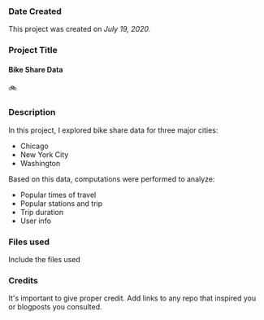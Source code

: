 ### Date Created
This project was created on *July 19, 2020.*

### Project Title 
#### Bike Share Data #### 
:bike:

### Description
In this project, I explored bike share data for three major cities:                                                        

* Chicago
* New York City
* Washington

Based on this data, computations were performed to analyze:
* Popular times of travel 
* Popular stations and trip
* Trip duration
* User info

### Files used
Include the files used

### Credits
It's important to give proper credit. Add links to any repo that inspired you or blogposts you consulted.

